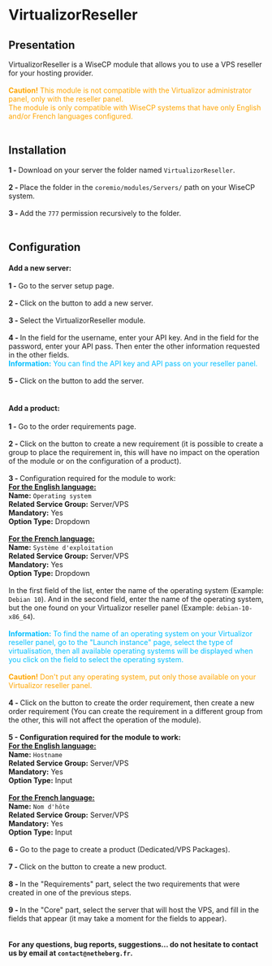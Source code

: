 <h1>VirtualizorReseller</h1>
<h2>Presentation</h2>
VirtualizorReseller is a WiseCP module that allows you to use a VPS reseller for your hosting provider.
<br />
<br />
<font color="orange"><b>Caution!</b> This module is not compatible with the Virtualizor administrator panel, only with the reseller panel.
<br />
The module is only compatible with WiseCP systems that have only English and/or French languages configured.</font>
<br />
<br />
<h2>Installation</h2>
<b>1 - </b>Download on your server the folder named <code>VirtualizorReseller</code>.
<br />
<br />
<b>2 - </b>Place the folder in the <code>coremio/modules/Servers/</code> path on your WiseCP system.
<br />
<br />
<b>3 - </b>Add the <code>777</code> permission recursively to the folder.
<br />
<br />
<h2>Configuration</h2>
<h4>Add a new server:</h4>
<b>1 - </b>Go to the server setup page.
<br />
<br />
<b>2 - </b>Click on the button to add a new server.
<br />
<br />
<b>3 - </b>Select the VirtualizorReseller module.
<br />
<br />
<b>4 - </b>In the field for the username, enter your API key. And in the field for the password, enter your API pass. Then enter the other information requested in the other fields.
<br />
<font color="#00bfff"><b>Information:</b> You can find the API key and API pass on your reseller panel.</font>
<br />
<br />
<b>5 - </b>Click on the button to add the server.
<br />
<br />
<h4>Add a product:</h4>
<b>1 - </b>Go to the order requirements page.
<br />
<br />
<b>2 - </b>Click on the button to create a new requirement (it is possible to create a group to place the requirement in, this will have no impact on the operation of the module or on the configuration of a product).
<br />
<br />
<b>3 - </b>Configuration required for the module to work:
<br />
<b><u>For the English language:</u></b>
<br />
<b>Name:</b> <code>Operating system</code>
<br />
<b>Related Service Group:</b> Server/VPS
<br />
<b>Mandatory:</b> Yes
<br />
<b>Option Type:</b> Dropdown
<br />
<br />
<b><u>For the French language:</u></b>
<br />
<b>Name:</b> <code>Système d'exploitation</code>
<br />
<b>Related Service Group:</b> Server/VPS
<br />
<b>Mandatory:</b> Yes
<br />
<b>Option Type:</b> Dropdown
<br />
<br />
In the first field of the list, enter the name of the operating system (Example: <code>Debian 10</code>). And in the second field, enter the name of the operating system, but the one found on your Virtualizor reseller panel (Example: <code>debian-10-x86_64</code>).
<br />
<br />
<font color="#00bfff"><b>Information:</b> To find the name of an operating system on your Virtualizor reseller panel, go to the "Launch instance" page, select the type of virtualisation, then all available operating systems will be displayed when you click on the field to select the operating system.</font>
<br />
<br />
<font color="orange"><b>Caution!</b> Don't put any operating system, put only those available on your Virtualizor reseller panel.</font>
<br />
<br />
<b>4 - </b>Click on the button to create the order requirement, then create a new order requirement (You can create the requirement in a different group from the other, this will not affect the operation of the module).
<br />
<br />
<b>5 - Configuration required for the module to work:</b>
<br />
<b><u>For the English language:</u></b>
<br />
<b>Name:</b> <code>Hostname</code>
<br />
<b>Related Service Group:</b> Server/VPS
<br />
<b>Mandatory:</b> Yes
<br />
<b>Option Type:</b> Input
<br />
<br />
<b><u>For the French language:</u></b>
<br />
<b>Name:</b> <code>Nom d'hôte</code>
<br />
<b>Related Service Group:</b> Server/VPS
<br />
<b>Mandatory:</b> Yes
<br />
<b>Option Type:</b> Input
<br />
<br />
<b>6 - </b>Go to the page to create a product (Dedicated/VPS Packages).
<br />
<br />
<b>7 - </b>Click on the button to create a new product.
<br />
<br />
<b>8 - </b>In the "Requirements" part, select the two requirements that were created in one of the previous steps.
<br />
<br />
<b>9 - </b>In the "Core" part, select the server that will host the VPS, and fill in the fields that appear (it may take a moment for the fields to appear).
<br />
<br />
<br />
<b>For any questions, bug reports, suggestions... do not hesitate to contact us by email at <code>contact@netheberg.fr</code>.</b>
